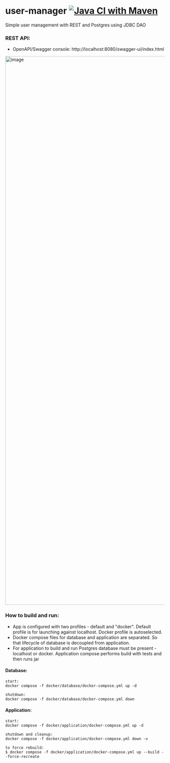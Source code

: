 # user-manager [![Java CI with Maven](https://github.com/MichalTravnicek/user-manager/actions/workflows/maven.yml/badge.svg)](https://github.com/MichalTravnicek/user-manager/actions/workflows/maven.yml)
Simple user management with REST and Postgres using JDBC DAO


### REST API:
- OpenAPI/Swagger console: 
http://localhost:8080/swagger-ui/index.html

<img width="3072" height="1728" alt="image" src="https://github.com/user-attachments/assets/81572ada-ffcf-44ef-a2d4-a6b491ec0833" />


### How to build and run:
- App is configured with two profiles - default and "docker".
Default profile is for launching against localhost. Docker profile is autoselected.
- Docker compose files for database and application are separated.
So that lifecycle of database is decoupled from application.
- For application to build and run Postgres database must be present - localhost or docker.
Application compose performs build with tests and then runs jar 

#### Database:

    start:
    docker compose -f docker/database/docker-compose.yml up -d

    shutdown:
    docker compose -f docker/database/docker-compose.yml down

#### Application:

    start:
    docker compose -f docker/application/docker-compose.yml up -d

    shutdown and cleanup:
    docker compose -f docker/application/docker-compose.yml down -v

    to force rebuild:
    $ docker compose -f docker/application/docker-compose.yml up --build --force-recreate

